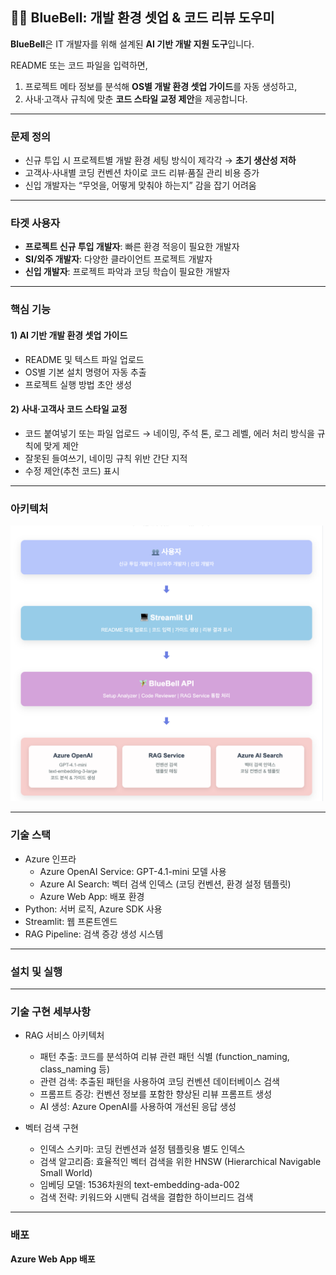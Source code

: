 ## 🧚‍♂️ BlueBell: 개발 환경 셋업 & 코드 리뷰 도우미

**BlueBell**은 IT 개발자를 위해 설계된 **AI 기반 개발 지원 도구**입니다.  

README 또는 코드 파일을 입력하면,  
1. 프로젝트 메타 정보를 분석해 **OS별 개발 환경 셋업 가이드**를 자동 생성하고,  
2. 사내·고객사 규칙에 맞춘 **코드 스타일 교정 제안**을 제공합니다.

---

### 문제 정의
- 신규 투입 시 프로젝트별 개발 환경 세팅 방식이 제각각 → **초기 생산성 저하**
- 고객사·사내별 코딩 컨벤션 차이로 코드 리뷰·품질 관리 비용 증가
- 신입 개발자는 “무엇을, 어떻게 맞춰야 하는지” 감을 잡기 어려움

---

### 타겟 사용자
- **프로젝트 신규 투입 개발자**: 빠른 환경 적응이 필요한 개발자
- **SI/외주 개발자**: 다양한 클라이언트 프로젝트 개발자
- **신입 개발자**: 프로젝트 파악과 코딩 학습이 필요한 개발자

---

### 핵심 기능

#### 1) AI 기반 개발 환경 셋업 가이드
   - README 및 텍스트 파일 업로드
   - OS별 기본 설치 명령어 자동 추출
   - 프로젝트 실행 방법 초안 생성

#### 2) 사내·고객사 코드 스타일 교정
- 코드 붙여넣기 또는 파일 업로드 → 네이밍, 주석 톤, 로그 레벨, 에러 처리 방식을 규칙에 맞게 제안
- 잘못된 들여쓰기, 네이밍 규칙 위반 간단 지적
- 수정 제안(추천 코드) 표시

---

### 아키텍처
<img src="./architecture.png" alt="Bluebell Architecture" width="500"/>

---

### 기술 스택
- Azure 인프라
   - Azure OpenAI Service: GPT-4.1-mini 모델 사용
   - Azure AI Search: 벡터 검색 인덱스 (코딩 컨벤션, 환경 설정 템플릿)
   - Azure Web App: 배포 환경
- Python: 서버 로직, Azure SDK 사용
- Streamlit: 웹 프론트엔드
- RAG Pipeline: 검색 증강 생성 시스템

---

### 설치 및 실행

---

### 기술 구현 세부사항
- RAG 서비스 아키텍처
   - 패턴 추출: 코드를 분석하여 리뷰 관련 패턴 식별 (function_naming, class_naming 등)
   - 관련 검색: 추출된 패턴을 사용하여 코딩 컨벤션 데이터베이스 검색
   - 프롬프트 증강: 컨벤션 정보를 포함한 향상된 리뷰 프롬프트 생성
   - AI 생성: Azure OpenAI를 사용하여 개선된 응답 생성

- 벡터 검색 구현
   - 인덱스 스키마: 코딩 컨벤션과 설정 템플릿용 별도 인덱스
   - 검색 알고리즘: 효율적인 벡터 검색을 위한 HNSW (Hierarchical Navigable Small World)
   - 임베딩 모델: 1536차원의 text-embedding-ada-002
   - 검색 전략: 키워드와 시맨틱 검색을 결합한 하이브리드 검색

---
### 배포
**Azure Web App 배포**
